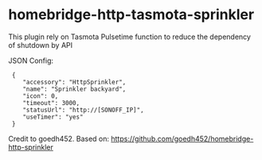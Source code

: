 # homebridge-http-tasmota-sprinkler

This plugin rely on Tasmota Pulsetime function to reduce the dependency of shutdown by API


JSON Config:

```
 {
    "accessory": "HttpSprinkler",
    "name": "Sprinkler backyard",
    "icon": 0,
    "timeout": 3000,
    "statusUrl": "http://[SONOFF_IP]",
    "useTimer": "yes"
 }
```


Credit to goedh452. Based on:
https://github.com/goedh452/homebridge-http-sprinkler
